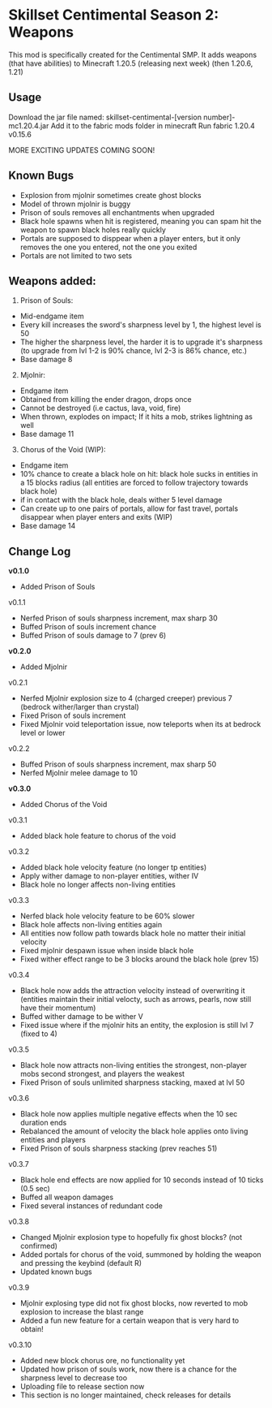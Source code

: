 # Skillset Centimental Season 2: Weapons

This mod is specifically created for the Centimental SMP. It adds weapons (that have abilities) to Minecraft 1.20.5 (releasing next week) (then 1.20.6, 1.21)


## Usage

Download the jar file named: skillset-centimental-[version number]-mc1.20.4.jar
Add it to the fabric mods folder in minecraft
Run fabric 1.20.4 v0.15.6

MORE EXCITING UPDATES COMING SOON!

## Known Bugs
- Explosion from mjolnir sometimes create ghost blocks
- Model of thrown mjolnir is buggy
- Prison of souls removes all enchantments when upgraded
- Black hole spawns when hit is registered, meaning you can spam hit the weapon to spawn black holes really quickly
- Portals are supposed to disppear when a player enters, but it only removes the one you entered, not the one you exited
- Portals are not limited to two sets

##  Weapons added:

1. Prison of Souls:
- Mid-endgame item
- Every kill increases the sword's sharpness level by 1, the highest level is 50
- The higher the sharpness level, the harder it is to upgrade it's sharpness (to upgrade from lvl 1-2 is 90% chance, lvl 2-3 is 86% chance, etc.)
- Base damage 8

2. Mjolnir:
- Endgame item
- Obtained from killing the ender dragon, drops once
- Cannot be destroyed (i.e cactus, lava, void, fire)
- When thrown, explodes on impact; If it hits a mob, strikes lightning as well
- Base damage 11

3. Chorus of the Void (WIP):
- Endgame item
- 10% chance to create a black hole on hit: black hole sucks in entities in a 15 blocks radius (all entities are forced to follow trajectory towards black hole)
- if in contact with the black hole, deals wither 5 level damage
- Can create up to one pairs of portals, allow for fast travel, portals disappear when player enters and exits (WIP)
- Base damage 14

## Change Log
<strong>v0.1.0</strong>
-  Added Prison of Souls

v0.1.1
-  Nerfed Prison of souls sharpness increment, max sharp 30
-  Buffed Prison of souls increment chance
-  Buffed Prison of souls damage to 7 (prev 6)

<strong>v0.2.0</strong>
- Added Mjolnir

v0.2.1
- Nerfed Mjolnir explosion size to 4 (charged creeper) previous 7 (bedrock wither/larger than crystal)
- Fixed Prison of souls increment
- Fixed Mjolnir void teleportation issue, now teleports when its at bedrock level or lower

v0.2.2
- Buffed Prison of souls sharpness increment, max sharp 50
- Nerfed Mjolnir melee damage to 10

<strong>v0.3.0</strong>
- Added Chorus of the Void

v0.3.1
- Added black hole feature to chorus of the void

v0.3.2
- Added black hole velocity feature (no longer tp entities)
- Apply wither damage to non-player entities, wither IV
- Black hole no longer affects non-living entities

v0.3.3
- Nerfed black hole velocity feature to be 60% slower
- Black hole affects non-living entities again
- All entities now follow path towards black hole no matter their initial velocity
- Fixed mjolnir despawn issue when inside black hole
- Fixed wither effect range to be 3 blocks around the black hole (prev 15)

v0.3.4
- Black hole now adds the attraction velocity instead of overwriting it (entities maintain their initial velocty, such as arrows, pearls, now still have their momentum)
- Buffed wither damage to be wither V
- Fixed issue where if the mjolnir hits an entity, the explosion is still lvl 7 (fixed to 4)

v0.3.5
- Black hole now attracts non-living entities the strongest, non-player mobs second strongest, and players the weakest
- Fixed Prison of souls unlimited sharpness stacking, maxed at lvl 50

v0.3.6
- Black hole now applies multiple negative effects when the 10 sec duration ends
- Rebalanced the amount of velocity the black hole applies onto living entities and players
- Fixed Prison of souls sharpness stacking (prev reaches 51)

v0.3.7
- Black hole end effects are now applied for 10 seconds instead of 10 ticks (0.5 sec)
- Buffed all weapon damages
- Fixed several instances of redundant code

v0.3.8
- Changed Mjolnir explosion type to hopefully fix ghost blocks? (not confirmed)
- Added portals for chorus of the void, summoned by holding the weapon and pressing the keybind (default R)
- Updated known bugs

v0.3.9
- Mjolnir explosing type did not fix ghost blocks, now reverted to mob explosion to increase the blast range
- Added a fun new feature for a certain weapon that is very hard to obtain!

v0.3.10
- Added new block chorus ore, no functionality yet
- Updated how prison of souls work, now there is a chance for the sharpness level to decrease too
- Uploading file to release section now
- This section is no longer maintained, check releases for details
